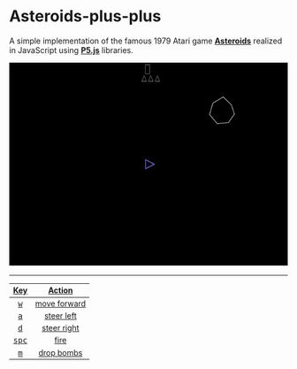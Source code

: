 # Asteroids-plus-plus

A simple implementation of the famous 1979 Atari game <b>[Asteroids](https://en.wikipedia.org/wiki/Asteroids_%28video_game%29)</b> realized in JavaScript using <b>[P5.js](https://p5js.org/)</b> libraries.  

<p align="center">
  <a href="https://matteogiorgi.github.io/Asteroids-plus-plus/">
  <img src="play.gif">
</p>

---

| Key            | Action       |
|:--------------:|:------------:|
| <kbd>w</kbd>   | move forward |
| <kbd>a</kbd>   | steer left   |
| <kbd>d</kbd>   | steer right  |
| <kbd>spc</kbd> | fire         |
| <kbd>m</kbd>   | drop bombs   |
